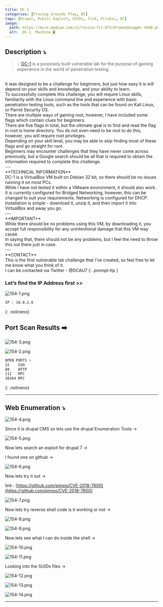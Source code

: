 ```yaml
---
title: DC 1 
categories: [Proving Grounds Play, DC]
tags: [Drupal, Public Exploit, SUIDs, find, PrivEsc, DC]
image:
  path: https://miro.medium.com/v2/resize:fit:875/0*omxbGeuqg6c-VhHD.png
  alt:  DC-1  Machine 🖥️
---
```



## **Description ⤵️**

>💡 [DC-1](https://vulnhub.com/entry/dc-1,292/) is a purposely built vulnerable lab for the purpose of gaining experience in the world of penetration testing.
<br>
It was designed to be a challenge for beginners, but just how easy it is will depend on your skills and knowledge, and your ability to learn.
<br>
To successfully complete this challenge, you will require Linux skills, familiarity with the Linux command line and experience with basic penetration testing tools, such as the tools that can be found on Kali Linux, or Parrot Security OS.
<br>
There are multiple ways of gaining root, however, I have included some flags which contain clues for beginners.
<br>
There are five flags in total, but the ultimate goal is to find and read the flag in root is home directory. You do not even need to be root to do this, however, you will require root privileges.
<br>
Depending on your skill level, you may be able to skip finding most of these flags and go straight for root.
<br>
Beginners may encounter challenges that they have never come across previously, but a Google search should be all that is required to obtain the information required to complete this challenge.
<br>
---
<br>
**TECHNICAL INFORMATION**
<br>
DC-1 is a VirtualBox VM built on Debian 32 bit, so there should be no issues running it on most PCs.
<br>
While I have not tested it within a VMware environment, it should also work.
<br>
It is currently configured for Bridged Networking, however, this can be changed to suit your requirements. Networking is configured for DHCP.
<br>
Installation is simple - download it, unzip it, and then import it into VirtualBox and away you go.
<br>
---
<br>
**IMPORTANT**
<br>
While there should be no problems using this VM, by downloading it, you accept full responsibility for any unintentional damage that this VM may cause.
<br>
In saying that, there should not be any problems, but I feel the need to throw this out there just in case.
<br>
---
<br>
**CONTACT**
<br>
This is the first vulnerable lab challenge that I've created, so feel free to let me know what you think of it.
<br>
I can be contacted via Twitter - @DCAU7
{: .prompt-tip }

### Let’s find the IP Address first >>

![154-1.png](/Vulnhub-Files/img/DC-1/154-1.png)

```bash
IP : 10.0.2.6
```
{: .nolineno}

## Port Scan Results ➡️

![154-3.png](/Vulnhub-Files/img/DC-1/154-3.png)

![154-2.png](/Vulnhub-Files/img/DC-1/154-2.png)

```bash
OPEN PORTS >
22    SSH
80    HTTP
111   RPC
38164 RPC
```
{: .nolineno}

---

## Web Enumeration ⤵️

![154-4.png](/Vulnhub-Files/img/DC-1/154-4.png)

Since it is drupal CMS so lets use the drupal Enumeration Tools →

![154-5.png](/Vulnhub-Files/img/DC-1/154-5.png)

Now lets search an exploit for drupal 7 →

I found one on github →

![154-6.png](/Vulnhub-Files/img/DC-1/154-6.png)

Now lets try it out →

link : [https://github.com/pimps/CVE-2018-7600](https://github.com/pimps/CVE-2018-7600)

![154-7.png](/Vulnhub-Files/img/DC-1/154-7.png)

Now lets try reverse shell code is it working or not →

![154-8.png](/Vulnhub-Files/img/DC-1/154-8.png)

![154-9.png](/Vulnhub-Files/img/DC-1/154-9.png)

Now lets see what I can do inside the shell →

![154-10.png](/Vulnhub-Files/img/DC-1/154-10.png)

![154-11.png](/Vulnhub-Files/img/DC-1/154-11.png)

Looking into the SUIDs files →

![154-12.png](/Vulnhub-Files/img/DC-1/154-12.png)

![154-13.png](/Vulnhub-Files/img/DC-1/154-13.png)

![154-14.png](/Vulnhub-Files/img/DC-1/154-14.png)

---